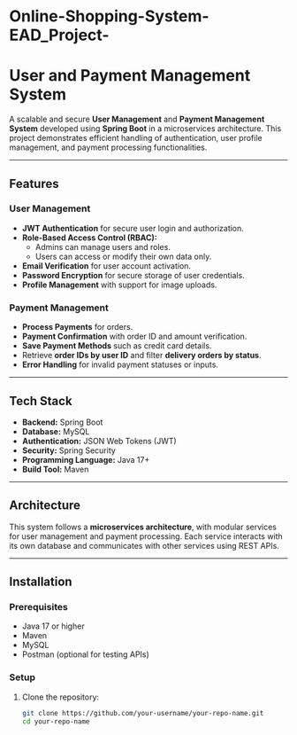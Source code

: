 # Online-Shopping-System-EAD_Project-

# User and Payment Management System

A scalable and secure **User Management** and **Payment Management System** developed using **Spring Boot** in a microservices architecture. This project demonstrates efficient handling of authentication, user profile management, and payment processing functionalities.

---

## **Features**

### **User Management**
- **JWT Authentication** for secure user login and authorization.
- **Role-Based Access Control (RBAC):**
  - Admins can manage users and roles.
  - Users can access or modify their own data only.
- **Email Verification** for user account activation.
- **Password Encryption** for secure storage of user credentials.
- **Profile Management** with support for image uploads.

### **Payment Management**
- **Process Payments** for orders.
- **Payment Confirmation** with order ID and amount verification.
- **Save Payment Methods** such as credit card details.
- Retrieve **order IDs by user ID** and filter **delivery orders by status**.
- **Error Handling** for invalid payment statuses or inputs.

---

## **Tech Stack**

- **Backend:** Spring Boot
- **Database:** MySQL
- **Authentication:** JSON Web Tokens (JWT)
- **Security:** Spring Security
- **Programming Language:** Java 17+
- **Build Tool:** Maven

---

## **Architecture**

This system follows a **microservices architecture**, with modular services for user management and payment processing. Each service interacts with its own database and communicates with other services using REST APIs.

---

## **Installation**

### **Prerequisites**
- Java 17 or higher
- Maven
- MySQL
- Postman (optional for testing APIs)

### **Setup**
1. Clone the repository:
   ```bash
   git clone https://github.com/your-username/your-repo-name.git
   cd your-repo-name
